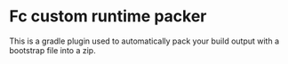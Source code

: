 # Fc custom runtime packer

This is a gradle plugin used to automatically pack your build output with a bootstrap file into a zip.